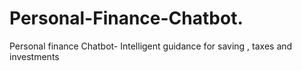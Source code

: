 # Personal-Finance-Chatbot.
Personal finance Chatbot- Intelligent guidance for saving , taxes and investments 

